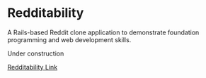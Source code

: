 # Redditability

A Rails-based Reddit clone application to demonstrate foundation programming and web development skills.

Under construction

[Redditability Link](http://redditability.herokuapp.com/)